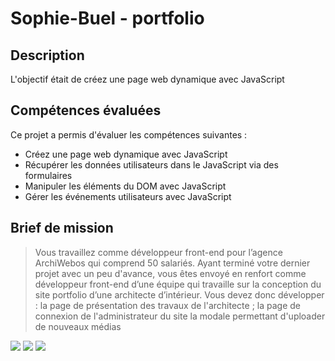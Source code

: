 # Sophie-Buel - portfolio


## Description

L'objectif était de créez une page web dynamique avec JavaScript

## Compétences évaluées

Ce projet a permis d'évaluer les compétences suivantes :

- Créez une page web dynamique avec JavaScript
- Récupérer les données utilisateurs dans le JavaScript via des formulaires
- Manipuler les éléments du DOM avec JavaScript
- Gérer les événements utilisateurs avec JavaScript

## Brief de mission

> Vous travaillez comme développeur front-end pour l’agence ArchiWebos qui comprend 50 salariés.
Ayant terminé votre dernier projet avec un peu d'avance, vous êtes envoyé en renfort comme développeur front-end d’une équipe qui travaille sur la conception du site portfolio d’une architecte d’intérieur.
Vous devez donc développer : la page de présentation des travaux de l'architecte ;
la page de connexion de l'administrateur du site
la modale permettant d'uploader de nouveaux médias

![](https://img.shields.io/badge/CSS3-1572B6?style=for-the-badge&logo=css3&logoColor=white)
![](https://img.shields.io/badge/HTML5-E34F26?style=for-the-badge&logo=html5&logoColor=white)
![](https://img.shields.io/badge/JavaScript-F7DF1E?style=for-the-badge&logo=javascript&logoColor=black)

